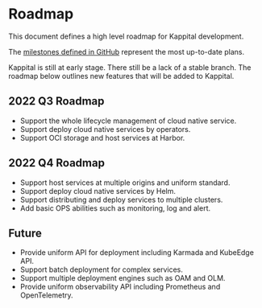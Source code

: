 # Roadmap

This document defines a high level roadmap for Kappital development.

The [milestones defined in GitHub](https://github.com/kappital/kappital/milestones) represent the most up-to-date plans.

Kappital is still at early stage. There still be a lack of a stable branch. The roadmap below outlines new features that will be added to Kappital.

## 2022 Q3 Roadmap
- Support the whole lifecycle management of cloud native service.
- Support deploy cloud native services by operators.
- Support OCI storage and host services at Harbor.

## 2022 Q4 Roadmap
- Support host services at multiple origins and uniform standard.
- Support deploy cloud native services by Helm.
- Support distributing and deploy services to multiple clusters.
- Add basic OPS abilities such as monitoring, log and alert.

## Future
- Provide uniform API for deployment including Karmada and KubeEdge API.
- Support batch deployment for complex services.
- Support multiple deployment engines such as OAM and OLM.
- Provide uniform observability API including Prometheus and OpenTelemetry.